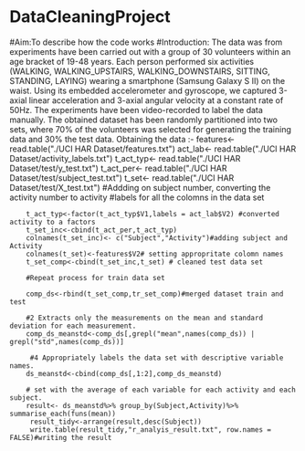 # DataCleaningProject
#Aim:To describe how the code works
  #Introduction:
  The data was from experiments have been carried out with a group of 30 volunteers within an age bracket of 19-48 years. Each person performed six activities (WALKING, WALKING_UPSTAIRS, WALKING_DOWNSTAIRS, SITTING, STANDING, LAYING) wearing a smartphone (Samsung Galaxy S II) on the waist. Using its embedded accelerometer and gyroscope, we captured 3-axial linear acceleration and 3-axial angular velocity at a constant rate of 50Hz. The experiments have been video-recorded to label the data manually. The obtained dataset has been randomly partitioned into two sets, where 70% of the volunteers was selected for generating 
  the training data and 30% the test data.
Obtaining the data :-
features<- read.table("./UCI HAR Dataset/features.txt")
act_lab<- read.table("./UCI HAR Dataset/activity_labels.txt")
        t_act_typ<- read.table("./UCI HAR Dataset/test/y_test.txt")
        t_act_per<- read.table("./UCI HAR Dataset/test/subject_test.txt")
        t_set<- read.table("./UCI HAR Dataset/test/X_test.txt")
        #Addding on subject number, converting the activity number to activity
        #labels for all the colomns in the data set 
        
        t_act_typ<-factor(t_act_typ$V1,labels = act_lab$V2) #converted activity to a factors
        t_set_inc<-cbind(t_act_per,t_act_typ)
        colnames(t_set_inc)<- c("Subject","Activity")#adding subject and Activity
        colnames(t_set)<-features$V2# setting appropritate colomn names 
        t_set_comp<-cbind(t_set_inc,t_set) # cleaned test data set 
        
        #Repeat process for train data set 
        
        comp_ds<-rbind(t_set_comp,tr_set_comp)#merged dataset train and test
        
        #2 Extracts only the measurements on the mean and standard deviation for each measurement.
        comp_ds_meanstd<-comp_ds[,grepl("mean",names(comp_ds)) | grepl("std",names(comp_ds))]
        
         #4 Appropriately labels the data set with descriptive variable names.
        ds_meanstd<-cbind(comp_ds[,1:2],comp_ds_meanstd)
        
        # set with the average of each variable for each activity and each subject.
        result<- ds_meanstd%>% group_by(Subject,Activity)%>% summarise_each(funs(mean))
         result_tidy<-arrange(result,desc(Subject))
         write.table(result_tidy,"r_analyis_result.txt", row.names = FALSE)#writing the result 
